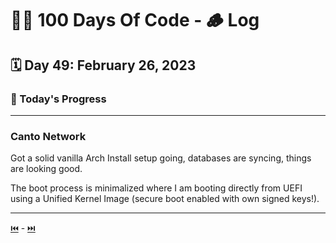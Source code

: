 # 👨‍💻 100 Days Of Code - 🪵 Log

## 🗓️ Day 49: February 26, 2023

### **🥵 Today's Progress**

***

### **Canto Network**

Got a solid vanilla Arch Install setup going, databases are syncing, things are looking good.

The boot process is minimalized where I am booting directly from UEFI using a Unified Kernel Image (secure boot enabled with own signed keys!).

***

[⏮️](048.md) - [⏭️](050.md)
